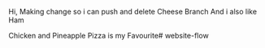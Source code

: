 Hi, Making change so i can push and delete Cheese Branch
And i also like Ham 

Chicken and Pineapple Pizza is my Favourite# website-flow

